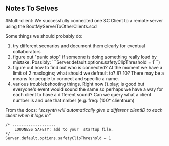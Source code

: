 ## Notes To Selves

#Multi-client:
We successfully connected one SC Client to a remote server using the BootMyServerToOtherClients.scd

Some things we should probably do:
<ol>
<li> try  different scenarios and document them clearly for eventual collaborators</li>
<li>
	 figure out "panic stop" if someone is doing something really loud by mistake. Possibly: ```Server.default.options.safetyClipThreshold = 1```) </li>
	 
	 
<li>figure out how to find out who is connected? At the moment we have a limit of 2 maxlogins; what should we defrault to? 8? 10? There may be a means for people to connect and specific a name. </li>

<li> various troublebshooting things. Right now ().play; is good but everyone's event would sound the same so perhaps we have a way for each client to have a different sound? Can we query what a client number is and use that nmber (e.g. freq: (100* clientnum)
</li>

</ol>
	
	
From the docs: *"scsynth will automatically give a different clientID to each client when it logs in"*




[^1]: This may be one approach:
```
/* -------------------
    LOUDNESS SAFETY: add to your  startup file.
*/ ------------------
Server.default.options.safetyClipThreshold = 1
```